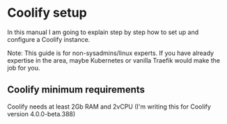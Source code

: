# Coolify setup

In this manual I am going to explain step by step how to set up and configure a Coolify instance.

Note: This guide is for non-sysadmins/linux experts. If you have already expertise in the area, maybe
Kubernetes or vanilla Traefik would make the job for you.

## Coolify minimum requirements

Coolify needs at least 2Gb RAM and 2vCPU (I'm writing this for Coolify version 4.0.0-beta.388)

